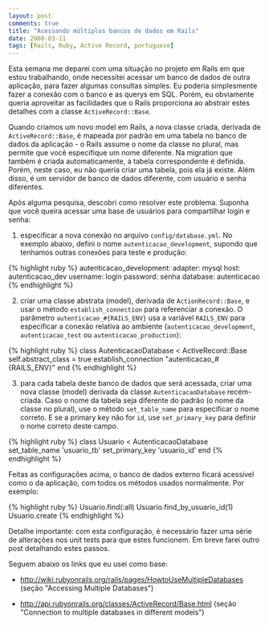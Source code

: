 ```yaml
---
layout: post
comments: true
title: "Acessando múltiplos bancos de dados em Rails"
date: 2008-03-11
tags: [Rails, Ruby, Active Record, portuguese]
---
```

Esta semana me deparei com uma situação no projeto em Rails em que estou trabalhando, onde necessitei acessar um banco de dados de outra aplicação, para fazer algumas consultas simples. Eu poderia simplesmente fazer a conexão com o banco e as querys em SQL. Porém, eu obviamente queria aproveitar as facilidades que o Rails proporciona ao abstrair estes detalhes com a classe `ActiveRecord::Base`.

Quando criamos um novo model em Rails, a nova classe criada, derivada de `ActiveRecord::Base`, é mapeada por padrão em uma tabela no banco de dados da aplicação - o Rails assume o nome da classe no plural, mas permite que você especifique um nome diferente. Na migration que também é criada automaticamente, a tabela correspondente é definida. Porém, neste caso, eu não queria criar uma tabela, pois ela já existe. Além disso, é um servidor de banco de dados diferente, com usuário e senha diferentes.

Após alguma pesquisa, descobri como resolver este problema. Suponha que você queira acessar uma base de usuários para compartilhar login e senha:

1. especificar a nova conexão no arquivo `config/database.yml`. No exemplo abaixo, defini o nome `autenticacao_development`, supondo que tenhamos outras conexões para teste e produção:

{% highlight ruby %}
autenticacao_development:
  adapter: mysql
  host: autenticacao_dev
  username: login
  password: senha
  database: autenticacao
{% endhighlight %}

2. criar uma classe abstrata (model), derivada de `ActionRecord::Base`, e usar o método `establish_connection` para referenciar a conexão. O parâmetro `autenticacao_#{RAILS_ENV}` usa a variável `RAILS_ENV` para especificar a conexão relativa ao ambiente (`autenticacao_development`, `autenticacao_test` ou `autenticacao_production`):

{% highlight ruby %}
class AutenticacaoDatabase < ActiveRecord::Base
  self.abstract_class = true
  establish_connection "autenticacao_#{RAILS_ENV}"
end
{% endhighlight %}

3. para cada tabela deste banco de dados que será acessada, criar uma nova classe (model) derivada da classe `AutenticacaoDatabase` recém-criada. Caso o nome da tabela seja diferente do padrão (o nome da classe no plural), use o método `set_table_name` para especificar o nome correto. E se a primary key não for `id`, use `set_primary_key` para definir o nome correto deste campo.

{% highlight ruby %}
class Usuario < AutenticacaoDatabase
  set_table_name 'usuario_tb'
  set_primary_key 'usuario_id'
end
{% endhighlight %}

Feitas as configurações acima, o banco de dados externo ficará acessível como o da aplicação, com todos os métodos usados normalmente. Por exemplo:

{% highlight ruby %}
Usuario.find(:all)
Usuario.find_by_usuario_id(1)
Usuario.create
{% endhighlight %}

Detalhe importante: com esta configuração, é necessário fazer uma série de alterações nos unit tests para que estes funcionem. Em breve farei outro post detalhando estes passos.

Seguem abaixo os links que eu usei como base:

- <http://wiki.rubyonrails.org/rails/pages/HowtoUseMultipleDatabases> (seção "Accessing Multiple Databases")

- <http://api.rubyonrails.org/classes/ActiveRecord/Base.html> (seção "Connection to multiple databases in different models")
